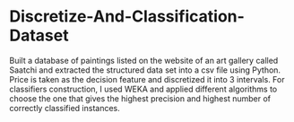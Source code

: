 # Discretize-And-Classification-Dataset
Built a database of paintings listed on the website of an art gallery called Saatchi and extracted the structured data set into a csv file using Python. Price is taken as the decision feature and discretized it into 3 intervals. For classifiers construction, I used WEKA and applied different algorithms to choose the one that gives the highest precision and highest number of correctly classified instances.
